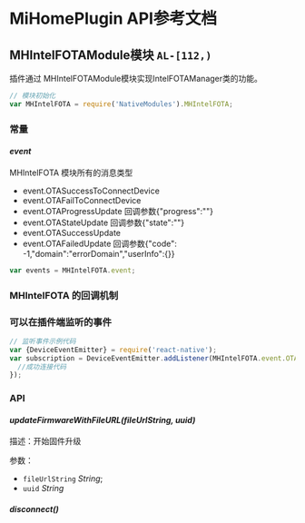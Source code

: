 # MiHomePlugin API参考文档
## MHIntelFOTAModule模块 `AL-[112,)`

插件通过 MHIntelFOTAModule模块实现IntelFOTAManager类的功能。

```js
// 模块初始化
var MHIntelFOTA = require('NativeModules').MHIntelFOTA;
```

### 常量
#### *event*
MHIntelFOTA 模块所有的消息类型

* event.OTASuccessToConnectDevice  
* event.OTAFailToConnectDevice 
* event.OTAProgressUpdate   回调参数{"progress":""}
* event.OTAStateUpdate   回调参数{"state":""}
* event.OTASuccessUpdate 
* event.OTAFailedUpdate  回调参数{"code": -1,"domain":"errorDomain","userInfo":{}}

``` javascript 
var events = MHIntelFOTA.event;
```




### MHIntelFOTA 的回调机制
### 可以在插件端监听的事件

```javascript
// 监听事件示例代码
var {DeviceEventEmitter} = require('react-native');
var subscription = DeviceEventEmitter.addListener(MHIntelFOTA.event.OTASuccessToConnectDevice ,(notification) => {
  //成功连接代码
});
```



### API
#### *updateFirmwareWithFileURL(fileUrlString, uuid)*
描述：开始固件升级

参数：

* `fileUrlString`  *String*;
* `uuid` *String*




#### *disconnect()*













